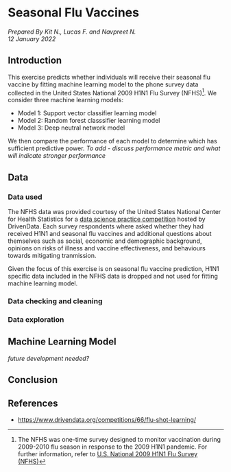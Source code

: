 #  Seasonal Flu Vaccines
*Prepared By Kit N., Lucas F. and Navpreet N.* <br> *12 January 2022*

## Introduction

This exercise predicts whether individuals will receive their seasonal flu vaccine by fitting machine learning model to the phone survey data collected in the United States National 2009 H1N1 Flu Survey (NFHS)[^1]. We consider three machine learning models:

* Model 1: Support vector classifier learning model
* Model 2: Random forest classsifier learning model
* Model 3: Deep neutral network model

We then compare the performance of each model to determine which has sufficient predictive power. *To add - discuss performance metric and what will indicate stronger performance*

[^1]: The NFHS was one-time survey designed to monitor vaccination during 2009-2010 flu season in response to the 2009 H1N1 pandemic. For further information, refer to [U.S. National 2009 H1N1 Flu Survey (NFHS)](https://webarchive.loc.gov/all/20140511031000/http://www.cdc.gov/nchs/nis/about_nis.htm#h1n1)


## Data
### Data used
The NFHS data was provided courtesy of the United States National Center for Health Statistics for a [data science practice competition](https://www.drivendata.org/competitions/66/flu-shot-learning/) hosted by DrivenData. Each survey respondents where asked whether they had received H1N1 and seasonal flu vaccines and additional questions about themselves such as social, economic and demographic background, opinions on risks of illness and vaccine effectiveness, and behaviours towards mitigating tranmission. 

Given the focus of this exercise is on seasonal flu vaccine prediction, H1N1 specific data included in the NFHS data is dropped and not used for fitting machine learning model.

### Data checking and cleaning

### Data exploration


## Machine Learning Model


*future development needed?*

## Conclusion



## References
* https://www.drivendata.org/competitions/66/flu-shot-learning/